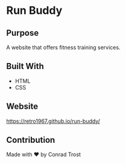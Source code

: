 # Run Buddy

## Purpose
A website that offers fitness training services.

## Built With
* HTML
* CSS

## Website
https://retro1967.github.io/run-buddy/

## Contribution
Made with ❤️ by Conrad Trost
